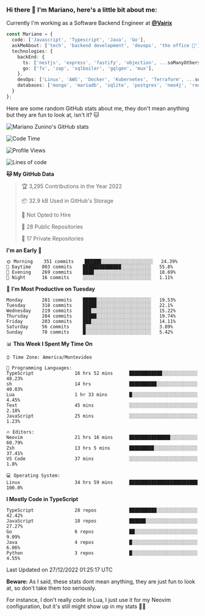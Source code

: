 ### Hi there 👋 I'm Mariano, here's a little bit about me:

Currently I'm working as a Software Backend Engineer at [**@Vairix**](https://vairix.com)

```ts
const Mariano = {
  code: ['Javascript', 'Typescript', 'Java', 'Go'],
  askMeAbout: ['tech', 'backend development', 'devops', 'the office 💼'],
  technologies: {
    backEnd: {
      ts: ['nestjs', 'express', 'fastify', 'objection', ...soManyOthersFrameworks],
      go: ['fx', 'zap', 'sqlboiler', 'gqlgen', 'mux'],
    },
    devOps: ['Linux', 'AWS', 'Docker', 'Kubernetes', 'Terraform', ...soManyOthersTools],
    databases: ['mongo', 'mariadb', 'sqlite', 'postgres', 'neo4j', 'redis'],
  }
};
```

Here are some random GitHub stats about me, they don't mean anything but they are fun to look at, isn't it? 🐱

![Mariano Zunino's GitHub stats](https://github-readme-stats.vercel.app/api?username=marianozunino&count_private=true&show_icons=true&theme=radical)

<!--START_SECTION:waka-->
![Code Time](http://img.shields.io/badge/Code%20Time-431%20hrs%2032%20mins-blue)

![Profile Views](http://img.shields.io/badge/Profile%20Views-1-blue)

![Lines of code](https://img.shields.io/badge/From%20Hello%20World%20I%27ve%20Written-398%20Thousand%20lines%20of%20code-blue)

**🐱 My GitHub Data** 

> 🏆 3,295 Contributions in the Year 2022
 > 
> 📦 32.9 kB Used in GitHub's Storage 
 > 
> 🚫 Not Opted to Hire
 > 
> 📜 28 Public Repositories 
 > 
> 🔑 17 Private Repositories  
 > 
**I'm an Early 🐤** 

```text
🌞 Morning    351 commits    ██████░░░░░░░░░░░░░░░░░░░   24.39% 
🌆 Daytime    803 commits    ██████████████░░░░░░░░░░░   55.8% 
🌃 Evening    269 commits    ████░░░░░░░░░░░░░░░░░░░░░   18.69% 
🌙 Night      16 commits     ░░░░░░░░░░░░░░░░░░░░░░░░░   1.11%

```
📅 **I'm Most Productive on Tuesday** 

```text
Monday       281 commits    █████░░░░░░░░░░░░░░░░░░░░   19.53% 
Tuesday      318 commits    █████░░░░░░░░░░░░░░░░░░░░   22.1% 
Wednesday    219 commits    ███░░░░░░░░░░░░░░░░░░░░░░   15.22% 
Thursday     284 commits    █████░░░░░░░░░░░░░░░░░░░░   19.74% 
Friday       203 commits    ███░░░░░░░░░░░░░░░░░░░░░░   14.11% 
Saturday     56 commits     █░░░░░░░░░░░░░░░░░░░░░░░░   3.89% 
Sunday       78 commits     █░░░░░░░░░░░░░░░░░░░░░░░░   5.42%

```


📊 **This Week I Spent My Time On** 

```text
⌚︎ Time Zone: America/Montevideo

💬 Programming Languages: 
TypeScript               16 hrs 52 mins      ████████████░░░░░░░░░░░░░   48.23% 
sh                       14 hrs              ██████████░░░░░░░░░░░░░░░   40.03% 
Lua                      1 hr 33 mins        █░░░░░░░░░░░░░░░░░░░░░░░░   4.45% 
Text                     45 mins             ░░░░░░░░░░░░░░░░░░░░░░░░░   2.18% 
JavaScript               25 mins             ░░░░░░░░░░░░░░░░░░░░░░░░░   1.23%

🔥 Editors: 
Neovim                   21 hrs 16 mins      ███████████████░░░░░░░░░░   60.79% 
Zsh                      13 hrs 5 mins       █████████░░░░░░░░░░░░░░░░   37.41% 
VS Code                  37 mins             ░░░░░░░░░░░░░░░░░░░░░░░░░   1.8%

💻 Operating System: 
Linux                    34 hrs 59 mins      █████████████████████████   100.0%

```

**I Mostly Code in TypeScript** 

```text
TypeScript               28 repos            ██████████░░░░░░░░░░░░░░░   42.42% 
JavaScript               18 repos            ██████░░░░░░░░░░░░░░░░░░░   27.27% 
Go                       6 repos             ██░░░░░░░░░░░░░░░░░░░░░░░   9.09% 
Java                     4 repos             █░░░░░░░░░░░░░░░░░░░░░░░░   6.06% 
Python                   3 repos             █░░░░░░░░░░░░░░░░░░░░░░░░   4.55%

```



 Last Updated on 27/12/2022 01:25:17 UTC
<!--END_SECTION:waka-->

**Beware:** As I said, these stats dont mean anything, they are just fun to look at, so don't take them too seriously.

For instance, I don't really code in Lua, I just use it for my Neovim configuration, but it's still might show up in my stats 🤷‍♂️

